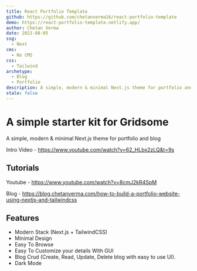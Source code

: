 ```yaml
---
title: React Portfolio Template
github: https://github.com/chetanverma16/react-portfolio-template
demo: https://react-portfolio-template.netlify.app/
author: Chetan Verma
date: 2021-08-05
ssg:
  - Next
cms:
  - No CMS
css:
  - Tailwind
archetype:
  - Blog
  - Portfolio
description: A simple, modern & minimal Next.js theme for portfolio and blog.
stale: false
---
```


# A simple starter kit for Gridsome

A simple, modern & minimal Next.js theme for portfolio and blog

Intro Video - https://www.youtube.com/watch?v=62_HLbx2zLQ&t=9s

## Tutorials

Youtube - https://www.youtube.com/watch?v=8cmJ2kR4SpM

Blog - https://blog.chetanverma.com/how-to-build-a-portfolio-website-using-nextjs-and-tailwindcss

## Features

- Modern Stack (Next.js + TailwindCSS)
- Minimal Design
- Easy To Browse
- Easy To Customize your details With GUI
- Blog Crud (Create, Read, Update, Delete blog with easy to use UI).
- Dark Mode
